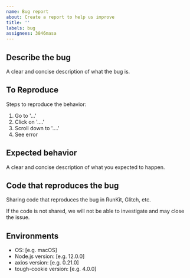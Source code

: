 ```yaml
---
name: Bug report
about: Create a report to help us improve
title: ''
labels: bug
assignees: 3846masa
---
```


## Describe the bug

A clear and concise description of what the bug is.

## To Reproduce

Steps to reproduce the behavior:

1. Go to '...'
2. Click on '....'
3. Scroll down to '....'
4. See error

## Expected behavior

A clear and concise description of what you expected to happen.

## Code that reproduces the bug

Sharing code that reproduces the bug in RunKit, Glitch, etc.

If the code is not shared, we will not be able to investigate and may close the issue.

## Environments

- OS: [e.g. macOS]
- Node.js version: [e.g. 12.0.0]
- axios version: [e.g. 0.21.0]
- tough-cookie version: [e.g. 4.0.0]
